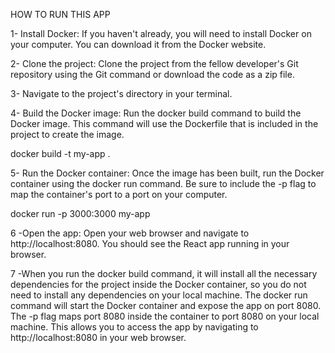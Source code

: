 HOW TO RUN THIS APP

1- Install Docker: If you haven't already, you will need to install Docker on your computer. You can download it from the Docker website.

2- Clone the project: Clone the project from the fellow developer's Git repository using the Git command or download the code as a zip file.

3- Navigate to the project's directory in your terminal.

4- Build the Docker image: Run the docker build command to build the Docker image. This command will use the Dockerfile that is included in the project to create the image.

docker build -t my-app .


5- Run the Docker container: Once the image has been built, run the Docker container using the docker run command. Be sure to include the -p flag to map the container's port to a port on your computer.

docker run -p 3000:3000 my-app


6 -Open the app: Open your web browser and navigate to http://localhost:8080. You should see the React app running in your browser.

7 -When you run the docker build command, it will install all the necessary dependencies for the project inside the Docker container, so you do not need to install any dependencies on your local machine. The docker run command will start the Docker container and expose the app on port 8080. The -p flag maps port 8080 inside the container to port 8080 on your local machine. This allows you to access the app by navigating to http://localhost:8080 in your web browser.